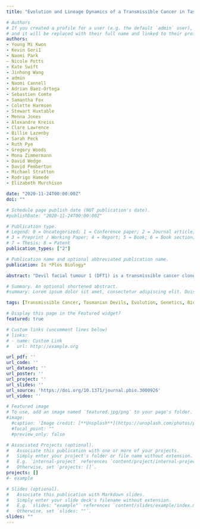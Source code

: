 ```yaml
---
title: "Evolution and Lineage Dynamics of a Transmissible Cancer in Tasmanian devils"

# Authors
# If you created a profile for a user (e.g. the default `admin` user), write the username (folder name) here 
# and it will be replaced with their full name and linked to their profile.
authors:
- Young Mi Kwon
- Kevin Gori1
- Naomi Park
– Nicole Potts
- Kate Swift
- Jinhong Wang
- admin
- Naomi Cannell
- Adrian Baez-Ortega
- Sebastien Comte
- Samantha Fox
- Colette Harmsen
- Stewart Huxtable
- Menna Jones
- Alexandre Kreiss
- Clare Lawrence
- Billie Lazenby
- Sarah Peck
- Ruth Pye
- Gregory Woods
- Mona Zimmermann
- David Wedge
- David Pemberton
- Michael Stratton
- Rodrigo Hamede
- Elizabeth Murchison

date: "2020-11-24T00:00:00Z"
doi: ""

# Schedule page publish date (NOT publication's date).
#publishDate: "2020-11-24T00:00:00Z"

# Publication type.
# Legend: 0 = Uncategorized; 1 = Conference paper; 2 = Journal article;
# 3 = Preprint / Working Paper; 4 = Report; 5 = Book; 6 = Book section;
# 7 = Thesis; 8 = Patent
publication_types: ["2"]

# Publication name and optional abbreviated publication name.
publication: In *Plos Biology*

abstract: "Devil facial tumour 1 (DFT1) is a transmissible cancer clone endangering the Tasmanian devil. The expansion of DFT1 across Tasmania has been documented, but little is known of its evolutionary history. We analysed genomes of 648 DFT1 tumours collected throughout the disease range between 2003 and 2018. DFT1 diverged early into five clades, three spreading widely and two failing to persist. One clade has replaced others at several sites, and rates of DFT1 coinfection are high. DFT1 gradually accumulates copy number variants (CNVs), and its telomere lengths are short but constant. Recurrent CNVs reveal genes under positive selection, sites of genome instability, and repeated loss of a small derived chromosome. Cultured DFT1 cell lines have increased CNV frequency and undergo highly reproducible convergent evolution. Overall, DFT1 is a remarkably stable lineage whose genome illustrates how cancer cells adapt to diverse environments and persist in a parasitic niche."

# Summary. An optional shortened abstract.
#summary: Lorem ipsum dolor sit amet, consectetur adipiscing elit. Duis posuere tellus ac convallis placerat. Proin tincidunt magna sed ex sollicitudin condimentum.

tags: [Transmissible Cancer, Tasmanian Devils, Evolution, Genetics, Bioinformatics]

# Display this page in the Featured widget?
featured: true

# Custom links (uncomment lines below)
# links:
# - name: Custom Link
#   url: http://example.org

url_pdf: ''
url_code: ''
url_dataset: ''
url_poster: ''
url_project: ''
url_slides: ''
url_source: 'https://doi.org/10.1371/journal.pbio.3000926'
url_video: ''

# Featured image
# To use, add an image named `featured.jpg/png` to your page's folder. 
#image:
  #caption: 'Image credit: [**Unsplash**](https://unsplash.com/photos/pLCdAaMFLTE)'
  #focal_point: ""
  #preview_only: false

# Associated Projects (optional).
#   Associate this publication with one or more of your projects.
#   Simply enter your project's folder or file name without extension.
#   E.g. `internal-project` references `content/project/internal-project/index.md`.
#   Otherwise, set `projects: []`.
projects: []
#- example

# Slides (optional).
#   Associate this publication with Markdown slides.
#   Simply enter your slide deck's filename without extension.
#   E.g. `slides: "example"` references `content/slides/example/index.md`.
#   Otherwise, set `slides: ""`.
slides: ""
---
```


